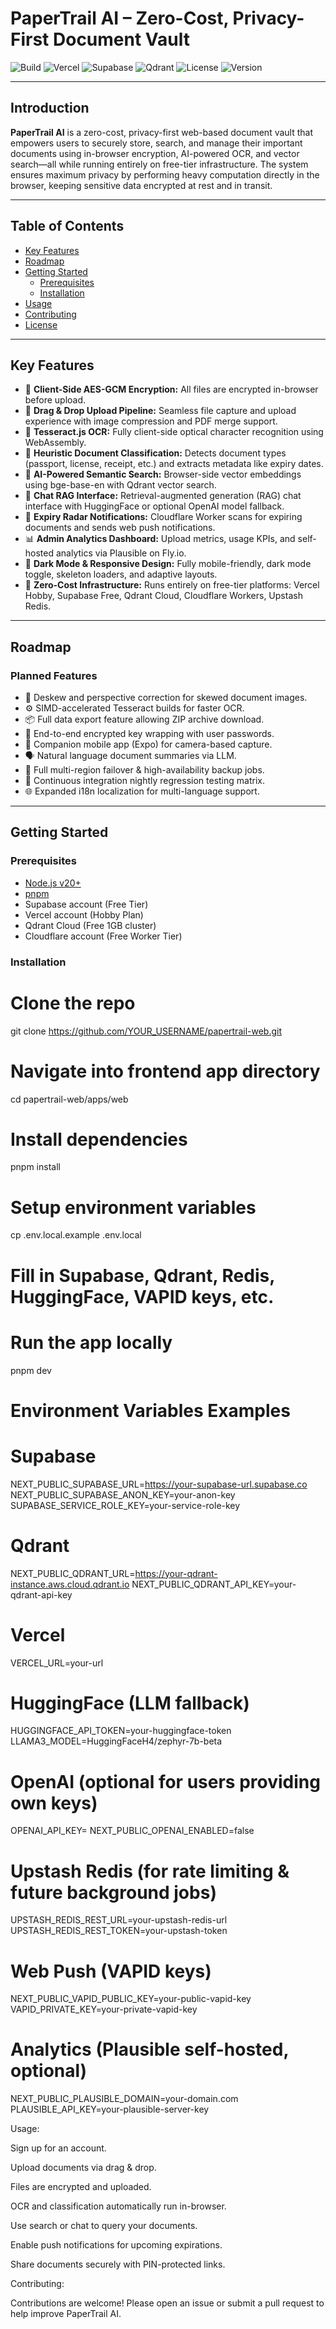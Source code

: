 # PaperTrail AI – Zero-Cost, Privacy-First Document Vault

![Build](https://img.shields.io/github/actions/workflow/status/mehtapvt010/papertrail-web/ci.yml?branch=main)
![Vercel](https://img.shields.io/vercel/production?label=Vercel%20Deploy)
![Supabase](https://img.shields.io/badge/Supabase-Free%20Tier-3ECF8E)
![Qdrant](https://img.shields.io/badge/Qdrant-768%20dim%20vectors-ff69b4)
![License](https://img.shields.io/github/license/mehtapvt010/papertrail-web)
![Version](https://img.shields.io/github/v/tag/mehtapvt010/papertrail-web)


---

## Introduction

**PaperTrail AI** is a zero-cost, privacy-first web-based document vault that empowers users to securely store, search, and manage their important documents using in-browser encryption, AI-powered OCR, and vector search—all while running entirely on free-tier infrastructure. The system ensures maximum privacy by performing heavy computation directly in the browser, keeping sensitive data encrypted at rest and in transit.

---

## Table of Contents

- [Key Features](#key-features)
- [Roadmap](#roadmap)
- [Getting Started](#getting-started)
  - [Prerequisites](#prerequisites)
  - [Installation](#installation)
- [Usage](#usage)
- [Contributing](#contributing)
- [License](#license)

---

## Key Features

- 🔐 **Client-Side AES-GCM Encryption:** All files are encrypted in-browser before upload.
- 🧾 **Drag & Drop Upload Pipeline:** Seamless file capture and upload experience with image compression and PDF merge support.
- 🔎 **Tesseract.js OCR:** Fully client-side optical character recognition using WebAssembly.
- 🧠 **Heuristic Document Classification:** Detects document types (passport, license, receipt, etc.) and extracts metadata like expiry dates.
- 🤖 **AI-Powered Semantic Search:** Browser-side vector embeddings using bge-base-en with Qdrant vector search.
- 💬 **Chat RAG Interface:** Retrieval-augmented generation (RAG) chat interface with HuggingFace or optional OpenAI model fallback.
- 📆 **Expiry Radar Notifications:** Cloudflare Worker scans for expiring documents and sends web push notifications.
- 📊 **Admin Analytics Dashboard:** Upload metrics, usage KPIs, and self-hosted analytics via Plausible on Fly.io.
- 🌙 **Dark Mode & Responsive Design:** Fully mobile-friendly, dark mode toggle, skeleton loaders, and adaptive layouts.
- 🎯 **Zero-Cost Infrastructure:** Runs entirely on free-tier platforms: Vercel Hobby, Supabase Free, Qdrant Cloud, Cloudflare Workers, Upstash Redis.

---

## Roadmap

### Planned Features

- 📐 Deskew and perspective correction for skewed document images.
- ⚙️ SIMD-accelerated Tesseract builds for faster OCR.
- 📦 Full data export feature allowing ZIP archive download.
- 🔑 End-to-end encrypted key wrapping with user passwords.
- 📲 Companion mobile app (Expo) for camera-based capture.
- 🗣️ Natural language document summaries via LLM.
- 🚦 Full multi-region failover & high-availability backup jobs.
- 🧪 Continuous integration nightly regression testing matrix.
- 🌐 Expanded i18n localization for multi-language support.

---

## Getting Started

### Prerequisites

- [Node.js v20+](https://nodejs.org/)
- [pnpm](https://pnpm.io/)
- Supabase account (Free Tier)
- Vercel account (Hobby Plan)
- Qdrant Cloud (Free 1GB cluster)
- Cloudflare account (Free Worker Tier)

### Installation

# Clone the repo
git clone https://github.com/YOUR_USERNAME/papertrail-web.git

# Navigate into frontend app directory
cd papertrail-web/apps/web

# Install dependencies
pnpm install

# Setup environment variables
cp .env.local.example .env.local
# Fill in Supabase, Qdrant, Redis, HuggingFace, VAPID keys, etc.

# Run the app locally
pnpm dev

# Environment Variables Examples

# Supabase
NEXT_PUBLIC_SUPABASE_URL=https://your-supabase-url.supabase.co
NEXT_PUBLIC_SUPABASE_ANON_KEY=your-anon-key
SUPABASE_SERVICE_ROLE_KEY=your-service-role-key

# Qdrant
NEXT_PUBLIC_QDRANT_URL=https://your-qdrant-instance.aws.cloud.qdrant.io
NEXT_PUBLIC_QDRANT_API_KEY=your-qdrant-api-key

# Vercel
VERCEL_URL=your-url

# HuggingFace (LLM fallback)
HUGGINGFACE_API_TOKEN=your-huggingface-token
LLAMA3_MODEL=HuggingFaceH4/zephyr-7b-beta

# OpenAI (optional for users providing own keys)
OPENAI_API_KEY=
NEXT_PUBLIC_OPENAI_ENABLED=false

# Upstash Redis (for rate limiting & future background jobs)
UPSTASH_REDIS_REST_URL=your-upstash-redis-url
UPSTASH_REDIS_REST_TOKEN=your-upstash-token

# Web Push (VAPID keys)
NEXT_PUBLIC_VAPID_PUBLIC_KEY=your-public-vapid-key
VAPID_PRIVATE_KEY=your-private-vapid-key

# Analytics (Plausible self-hosted, optional)
NEXT_PUBLIC_PLAUSIBLE_DOMAIN=your-domain.com
PLAUSIBLE_API_KEY=your-plausible-server-key



Usage:

Sign up for an account.

Upload documents via drag & drop.

Files are encrypted and uploaded.

OCR and classification automatically run in-browser.

Use search or chat to query your documents.

Enable push notifications for upcoming expirations.

Share documents securely with PIN-protected links.

Contributing:

Contributions are welcome! Please open an issue or submit a pull request to help improve PaperTrail AI.